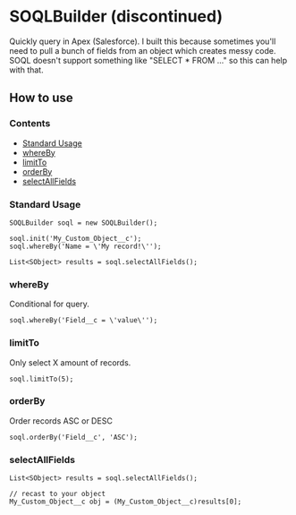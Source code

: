 # SOQLBuilder (discontinued)
Quickly query in Apex (Salesforce). I built this because sometimes you'll need to pull a bunch of fields from an object which creates messy code. SOQL doesn't support something like "SELECT * FROM ..." so this can help with that.

## How to use
### Contents
*	[Standard Usage](#standard-usage)
*	[whereBy](#whereBy)
*	[limitTo](#limitTo)
*	[orderBy](#orderBy)
*	[selectAllFields](#selectAllFields)

### Standard Usage
```apex
SOQLBuilder soql = new SOQLBuilder();

soql.init('My_Custom_Object__c');
soql.whereBy('Name = \'My record!\'');

List<SObject> results = soql.selectAllFields();
```

### whereBy
Conditional for query.

```apex
soql.whereBy('Field__c = \'value\'');
```

### limitTo
Only select X amount of records.

```apex
soql.limitTo(5);
```

### orderBy
Order records ASC or DESC

```apex
soql.orderBy('Field__c', 'ASC');
```

### selectAllFields
```apex
List<SObject> results = soql.selectAllFields();

// recast to your object
My_Custom_Object__c obj = (My_Custom_Object__c)results[0];
```
